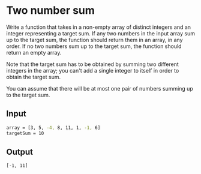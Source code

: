 # Two number sum

Write a function that takes in a non-empty array of distinct integers and an
integer representing a target sum. If any two numbers in the input array sum
up to the target sum, the function should return them in an array, in any
order. If no two numbers sum up to the target sum, the function should return
an empty array.

Note that the target sum has to be obtained by summing two different integers
in the array; you can't add a single integer to itself in order to obtain the
target sum.

You can assume that there will be at most one pair of numbers summing up to
the target sum.

## Input

```bash
array = [3, 5, -4, 8, 11, 1, -1, 6]
targetSum = 10
```

## Output

```bash
[-1, 11]
```